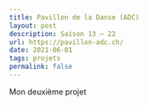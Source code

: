 ```yaml
---
title: Pavillon de la Danse (ADC)
layout: post
description: Saison 13 — 22
url: https://pavillon-adc.ch/
date: 2021-06-01
tags: projets
permalink: false
---
```

Mon deuxième projet
